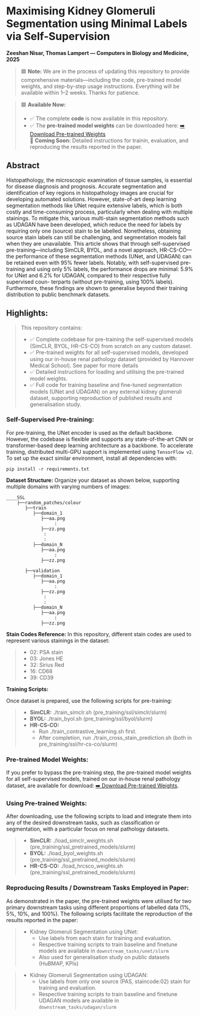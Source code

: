 # **Maximising Kidney Glomeruli Segmentation using Minimal Labels via Self-Supervision**

**Zeeshan Nisar, Thomas Lampert — Computers in Biology and Medicine, 2025**

> 🟦 **Note:** We are in the process of updating this repository to provide comprehensive materials—including the code, 
> pre-trained model weights, and step-by-step usage instructions. Everything will be available within 1–2 weeks. 
> Thanks for patience.

> 🟩 **Available Now:**  
> - ✅ The complete **code** is now available in this repository.  
> - ✅ The **pre-trained model weights** can be downloaded here:  [➡️ Download Pre-trained Weights](https://seafile.unistra.fr/d/8a7fd71081644d2f86dc/)  
> 📌 **Coming Soon:** Detailed instructions for trainin, evaluation, and reproducing the results reported in the paper. 


## Abstract
<div style="text-align: left">
Histopathology, the microscopic examination of tissue samples, is essential for disease diagnosis and prognosis. 
Accurate segmentation and identification of key regions in histopathology images are crucial for developing automated 
solutions. However, state-of-art deep learning segmentation methods like UNet require extensive labels, which is both 
costly and time-consuming process, particularly when dealing with multiple stainings. To mitigate this, various 
multi-stain segmentation methods such as UDAGAN have been developed, which reduce the need for labels by requiring only 
one (source) stain to be labelled. Nonetheless, obtaining source stain labels can still be challenging, and segmentation 
models fail when they are unavailable. This article shows that through self-supervised pre-training&mdash;including 
SimCLR, BYOL, and a novel approach, HR-CS-CO&mdash;the performance of these segmentation methods (UNet, and UDAGAN) 
can be retained even with 95% fewer labels. Notably, with self-supervised pre-training and using only 5% labels, the 
performance drops are minimal: 5.9% for UNet and 6.2% for UDAGAN, compared to their respective fully supervised coun-
terparts (without pre-training, using 100% labels). Furthermore, these findings are shown to generalise beyond their 
training distribution to public benchmark datasets.
</div>

## Highlights:
> This repository contains:
> - ✅ Complete codebase for pre-training the self-supervised models (SimCLR, BYOL, HR-CS-CO) from scratch on any custom dataset.
> - ✅ Pre-trained weights for all self-supervised models, developed using our in-house renal pathology dataset (provided by Hannover Medical School). See paper for more details
> - ✅ Detailed instructions for loading and utilising the pre-trained model weights. 
> - ✅ Full code for training baseline and fine-tuned segmentation models (UNet and UDAGAN) on any external kidney glomeruli dataset, supporting reproduction of published results and generalisation study.

### Self-Supervised Pre-training:

For pre-training, the UNet encoder is used as the default backbone. However, the codebase is flexible and supports any 
state-of-the-art CNN or transformer-based deep learning architecture as a backbone. To accelerate training, distributed 
multi-GPU support is implemented using ```TensorFlow v2```. To set up the exact similar environment, install all 
dependencies with:
```
pip install -r requirements.txt
```
**Dataset Structure:**
Organize your dataset as shown below, supporting multiple domains with varying numbers of images:
```
____SSL
    ├──random_patches/colour
       ├──train
          ├──domain_1
             ├──aa.png
                  :                
             ├──zz.png
              :
              :
          ├──domain_N
             ├──aa.png
                  :                 
             ├──zz.png

       ├──validation
          ├──domain_1
             ├──aa.png
                  :                
             ├──zz.png
              :
              :
          ├──domain_N
             ├──aa.png
                  :                 
             ├──zz.png

```

**Stain Codes Reference:**
In this repository, different stain codes are used to represent various stainings in the dataset:

> - 02: PSA stain
> - 03: Jones HE
> - 32: Sirius Red
> - 16: CD68
> - 39: CD39

**Training Scripts:** 

Once dataset is prepared, use the following scripts for pre-training:

> - **SimCLR:** ./train_simclr.sh (pre_training/ssl/simclr/slurm)
> - **BYOL:** ./train_byol.sh (pre_training/ssl/byol/slurm)
> - **HR-CS-CO:**
  >   - Run ./train_contrastive_learning.sh first.
  >   - After completion, run ./train_cross_stain_prediction.sh (both in pre_training/ssl/hr-cs-co/slurm)


### Pre-trained Model Weights:
If you prefer to bypass the pre-training step, the pre-trained model weights for all self-supervised models, trained on our in-house renal pathology dataset, are available for download: [➡️ Download Pre-trained Weights](https://seafile.unistra.fr/d/8a7fd71081644d2f86dc/).

### Using Pre-trained Weights:
After downloading, use the following scripts to load and integrate them into any of the desired downstream tasks, such as classification or segmentation, with a particular focus on renal pathology datasets.
> - **SimCLR:** ./load_simclr_weights.sh (pre_training/ssl_pretrained_models/slurm)
> - **BYOL:** ./load_byol_weights.sh (pre_training/ssl_pretrained_models/slurm)
> - **HR-CS-CO:** ./load_hrcsco_weights.sh (pre_training/ssl_pretrained_models/slurm)

### Reproducing Results / Downstream Tasks Employed in Paper:
As demonstrated in the paper, the pre-trained weights were utilised for two primary downstream tasks using different proportions of labelled data (1%, 5%, 10%, and 100%). The following scripts facilitate the reproduction of the results reported in the paper:
> - Kidney Glomeruli Segmentation using UNet: 
>   - Use labels from each stain for training and evaluation.
>   - Respective training scripts to train baseline and finetune models are available in ```downstream_tasks/unet/slurm```
>   - Also used for generalisation study on public datasets (HuBMAP, KPIs)


> - Kidney Glomeruli Segmentation using UDAGAN: 
>   - Use labels from only one source (PAS, staincode:02) stain for training and evaluation.
>   - Respective training scripts to train baseline and finetune UDAGAN models are available in ```downstream_tasks/udagan/slurm```
